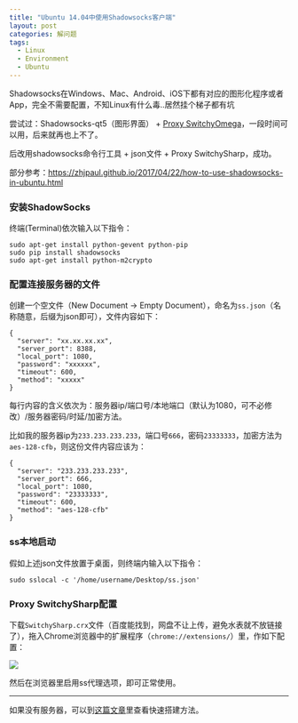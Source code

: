 ```yaml
---
title: "Ubuntu 14.04中使用Shadowsocks客户端"
layout: post
categories: 解问题
tags:
  - Linux
  - Environment
  - Ubuntu
---
```


Shadowsocks在Windows、Mac、Android、iOS下都有对应的图形化程序或者App，完全不需要配置，不知Linux有什么毒..居然挂个梯子都有坑

尝试过：Shadowsocks-qt5（图形界面） + [Proxy SwitchyOmega](https://chrome.google.com/webstore/detail/proxy-switchyomega/padekgcemlokbadohgkifijomclgjgif?hl=zh-CN)，一段时间可以用，后来就再也上不了。

后改用shadowsocks命令行工具 + json文件 + Proxy SwitchySharp，成功。

部分参考：https://zhjpaul.github.io/2017/04/22/how-to-use-shadowsocks-in-ubuntu.html

<!-- more -->

### 安装ShadowSocks

终端(Terminal)依次输入以下指令：

```
sudo apt-get install python-gevent python-pip
sudo pip install shadowsocks
sudo apt-get install python-m2crypto
```

### 配置连接服务器的文件

创建一个空文件（New Document -> Empty Document），命名为`ss.json`（名称随意，后缀为json即可），文件内容如下：

```
{
  "server": "xx.xx.xx.xx",
  "server_port": 8388,
  "local_port": 1080,
  "password": "xxxxxx",
  "timeout": 600,
  "method": "xxxxx"
}
```

每行内容的含义依次为：服务器ip/端口号/本地端口（默认为1080，可不必修改）/服务器密码/时延/加密方法。

比如我的服务器ip为`233.233.233.233`，端口号`666`，密码`23333333`，加密方法为`aes-128-cfb`，则这份文件内容应该为：

```
{
  "server": "233.233.233.233",
  "server_port": 666,
  "local_port": 1080,
  "password": "23333333",
  "timeout": 600,
  "method": "aes-128-cfb"
}
```

### ss本地启动

假如上述json文件放置于桌面，则终端内输入以下指令：

```
sudo sslocal -c '/home/username/Desktop/ss.json'
```

### Proxy SwitchySharp配置

下载`SwitchySharp.crx`文件（百度能找到，网盘不让上传，避免水表就不放链接了），拖入Chrome浏览器中的扩展程序（`chrome://extensions/`）里，作如下配置：

![](http://ohn6qfqhe.bkt.clouddn.com/ss-linux-1.jpg)

然后在浏览器里启用ss代理选项，即可正常使用。

---

如果没有服务器，可以到[这篇文章](http://leohope.com/%E8%A7%A3%E9%97%AE%E9%A2%98/2018/01/19/v-p-n/)里查看快速搭建方法。